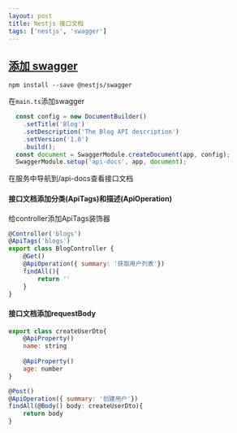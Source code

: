 ```yaml
---
layout: post
title: Nestjs 接口文档
tags: ['nestjs', 'swagger']
---
```


## [添加 swagger](https://docs.nestjs.com/openapi/introduction)
```shell
npm install --save @nestjs/swagger
```
在`main.ts`添加swagger
```js
  const config = new DocumentBuilder()
    .setTitle('Blog')
    .setDescription('The Blog API description')
    .setVersion('1.0')
    .build();
  const document = SwaggerModule.createDocument(app, config);
  SwaggerModule.setup('api-docs', app, document);
```
在服务中导航到/api-docs查看接口文档

#### 接口文档添加分类(ApiTags)和描述(ApiOperation)
给controller添加ApiTags装饰器
```js
@Controller('blogs')
@ApiTags('blogs')
export class BlogController {
	@Get()
	@ApiOperation({ summary: '获取用户列表'})
	findAll(){
		return ''
	}
}
```

#### 接口文档添加requestBody
```js
export class createUserDto{
	@ApiProperty()
	name: string
	
	@ApiProperty()
	age: number
}

@Post()
@ApiOperation({ summary: '创建用户'})
findAll(@Body() body: createUserDto){
	return body
}
```